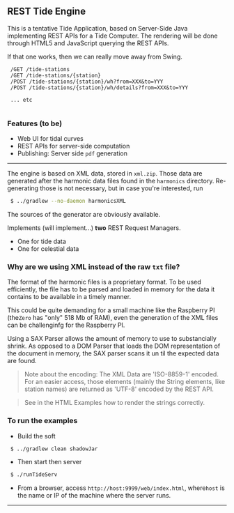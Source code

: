 ## REST Tide Engine

This is a tentative Tide Application, based on Server-Side Java implementing REST APIs for a Tide Computer.
The rendering will be done through HTML5 and JavaScript querying the REST APIs.  

If that one works, then we can really move away from Swing.

```
 /GET /tide-stations
 /GET /tide-stations/{station}
 /POST /tide-stations/{station}/wh?from=XXX&to=YYY
 /POST /tide-stations/{station}/wh/details?from=XXX&to=YYY
 
 ... etc
 
```

### Features (to be)
- Web UI for tidal curves
- REST APIs for server-side computation 
- Publishing: Server side `pdf` generation

---

The engine is based on XML data, stored in `xml.zip`. Those data are generated after the 
harmonic data files found in the `harmonics` directory.
 Re-generating those is not necessary, but in case you're interested, run
```bash
 $ ../gradlew --no-daemon harmonicsXML
```
The sources of the generator are obviously available.

Implements (will implement...) **two** REST Request Managers.
- One for tide data
- One for celestial data

### Why are we using XML instead of the raw `txt` file?
The format of the harmonic files is a proprietary format. To be used efficiently, the file has to 
be parsed and loaded in memory for the data it contains to be available in a timely manner.

This could be quite demanding for a small machine like the Raspberry PI (the`Zero` has "only" 518 Mb of RAM), even the generation of the XML files
can be challenginfg for the Raspberry PI.

Using a SAX Parser allows the amount of memory to use to substancially shrink.
As opposed to a DOM Parser that loads the DOM representation of the document in memory,
the SAX parser scans it un til the expected data are found.

> Note about the encoding: The XML Data are 'ISO-8859-1' encoded. For an easier access, those
> elements (mainly the String elements, like station names) are returned as 'UTF-8' encoded by the REST API.

> See in the HTML Examples how to render the strings correctly.

### To run the examples
- Build the soft
```bash
 $ ../gradlew clean shadowJar
```
- Then start then server
```bash
 $ ./runTideServ
```
- From a browser, access `http://host:9999/web/index.html`, where`host` is the name or IP of the machine where the server runs.

---  
